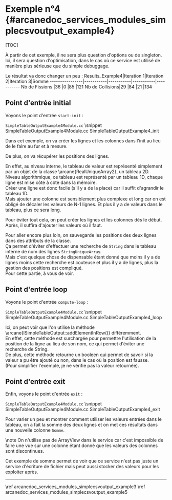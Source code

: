 # Exemple n°4 {#arcanedoc_services_modules_simplecsvoutput_example4}

[TOC]

À partir de cet exemple, il ne sera plus question d'options ou de
singleton.
Ici, il sera question d'optimisation, dans le cas où ce service est
utilisé de manière plus sérieuse que du simple debuggage.

Le résultat va donc changer un peu :
Results_Example4|Iteration 1|Iteration 2|Iteration 3|Somme
----------------|-----------|-----------|-----------|-----------
Nb de Fissions  |36         |0          |85         |121
Nb de Collisions|29         |84         |21         |134



## Point d'entrée initial

Voyons le point d'entrée `start-init` :

`SimpleTableOutputExample4Module.cc`
\snippet SimpleTableOutputExample4Module.cc SimpleTableOutputExample4_init

Dans cet exemple, on va créer les lignes et les colonnes dans l'init au lieu
de le faire au fur et à mesure.

De plus, on va récupérer les positions des lignes.

En effet, au niveau interne, le tableau de valeur est représenté simplement
par un objet de la classe \arcane{RealUniqueArray2}, un tableau 2D.  
Niveau algorithmique, ce tableau est représenté par un tableau 1D,
chaque ligne est mise côte à côte dans la mémoire.  
Créer une ligne est donc facile (s'il y a de la place) car il suffit d'agrandir
le tableau 1D.  
Mais ajouter une colonne est sensiblement plus complexe et long car on est
obligé de décaler les valeurs de N-1 lignes. Et plus il y a de valeurs dans
le tableau, plus ce sera long.

Pour éviter tout cela, on peut créer les lignes et les colonnes dès le début.
Après, il suffira d'ajouter les valeurs où il faut.

Pour aller encore plus loin, on sauvegarde les positions des deux lignes dans
des attributs de la classe.  
Ça permet d'éviter d'effectuer une recherche de `String` dans le tableau
interne de nom des lignes `StringUniqueArray`.  
Mais c'est quelque chose de dispensable étant donné que moins il y a de lignes
moins cette recherche est couteuse et plus il y a de lignes, plus la gestion
des positions est compliqué.  
Pour cette partie, à vous de voir.


## Point d'entrée loop

Voyons le point d'entrée `compute-loop` :

`SimpleTableOutputExample4Module.cc`
\snippet SimpleTableOutputExample4Module.cc SimpleTableOutputExample4_loop

Ici, on peut voir que l'on utilise la méthode
\arcane{ISimpleTableOutput::addElementInRow()} différemment.  
En effet, cette méthode est surchargée pour permettre l'utilisation de la
position de la ligne au lieu de son nom, ce qui permet d'éviter une recherche
de String.  
De plus, cette méthode retourne un booleen qui permet de savoir si la valeur
a pu être ajouté ou non, dans le cas où la position est fausse.  
(Pour simplifier l'exemple, je ne vérifie pas la valeur retournée).


## Point d'entrée exit

Enfin, voyons le point d'entrée `exit` :

`SimpleTableOutputExample4Module.cc`
\snippet SimpleTableOutputExample4Module.cc SimpleTableOutputExample4_exit

Pour varier un peu et montrer comment utiliser les valeurs entrées dans le
tableau, on a fait la somme des deux lignes et on met ces résultats dans une
nouvelle colonne `Somme`.

\note
On n'utilise pas de ArrayView dans le service car c'est impossible de faire
une vue sur une colonne étant donné que les valeurs des colonnes sont discontinues.

Cet exemple de somme permet de voir que ce service n'est pas juste un service
d'écriture de fichier mais peut aussi stocker des valeurs pour les exploiter
après.


____

<div class="section_buttons">
<span class="back_section_button">
\ref arcanedoc_services_modules_simplecsvoutput_example3
</span>
<span class="next_section_button">
\ref arcanedoc_services_modules_simplecsvoutput_example5
</span>
</div>
